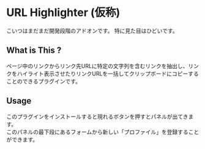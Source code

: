 # URL Highlighter (仮称)  
こいつはまだまだ開発段階のアドオンです。
特に見た目はひどいです。

## What is This ?
ページ中のリンクからリンク先URLに特定の文字列を含むリンクを抽出し、リンクをハイライト表示させたりリンクURLを一括してクリップボードにコピーすることのできるプラグインです。

## Usage
このプラグインをインストールすると現れるボタンを押すとパネルが出てきます。  
このパネルの最下段にあるフォームから新しい「プロファイル」を登録することができます。
